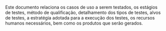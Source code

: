 Este documento relaciona os casos de uso a serem testados, os estágios de testes, método de qualificação, detalhamento dos tipos de testes, alvos de testes, a estratégia adotada para a execução dos testes, os recursos humanos necessários, bem como os produtos que serão gerados.



